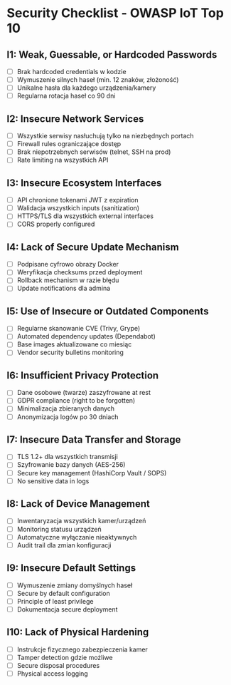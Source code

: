 # Security Checklist - OWASP IoT Top 10

## I1: Weak, Guessable, or Hardcoded Passwords
- [ ] Brak hardcoded credentials w kodzie
- [ ] Wymuszenie silnych haseł (min. 12 znaków, złożoność)
- [ ] Unikalne hasła dla każdego urządzenia/kamery
- [ ] Regularna rotacja haseł co 90 dni

## I2: Insecure Network Services
- [ ] Wszystkie serwisy nasłuchują tylko na niezbędnych portach
- [ ] Firewall rules ograniczające dostęp
- [ ] Brak niepotrzebnych serwisów (telnet, SSH na prod)
- [ ] Rate limiting na wszystkich API

## I3: Insecure Ecosystem Interfaces
- [ ] API chronione tokenami JWT z expiration
- [ ] Walidacja wszystkich inputs (sanitization)
- [ ] HTTPS/TLS dla wszystkich external interfaces
- [ ] CORS properly configured

## I4: Lack of Secure Update Mechanism
- [ ] Podpisane cyfrowo obrazy Docker
- [ ] Weryfikacja checksums przed deployment
- [ ] Rollback mechanism w razie błędu
- [ ] Update notifications dla admina

## I5: Use of Insecure or Outdated Components
- [ ] Regularne skanowanie CVE (Trivy, Grype)
- [ ] Automated dependency updates (Dependabot)
- [ ] Base images aktualizowane co miesiąc
- [ ] Vendor security bulletins monitoring

## I6: Insufficient Privacy Protection
- [ ] Dane osobowe (twarze) zaszyfrowane at rest
- [ ] GDPR compliance (right to be forgotten)
- [ ] Minimalizacja zbieranych danych
- [ ] Anonymizacja logów po 30 dniach

## I7: Insecure Data Transfer and Storage
- [ ] TLS 1.2+ dla wszystkich transmisji
- [ ] Szyfrowanie bazy danych (AES-256)
- [ ] Secure key management (HashiCorp Vault / SOPS)
- [ ] No sensitive data in logs

## I8: Lack of Device Management
- [ ] Inwentaryzacja wszystkich kamer/urządzeń
- [ ] Monitoring statusu urządzeń
- [ ] Automatyczne wyłączanie nieaktywnych
- [ ] Audit trail dla zmian konfiguracji

## I9: Insecure Default Settings
- [ ] Wymuszenie zmiany domyślnych haseł
- [ ] Secure by default configuration
- [ ] Principle of least privilege
- [ ] Dokumentacja secure deployment

## I10: Lack of Physical Hardening
- [ ] Instrukcje fizycznego zabezpieczenia kamer
- [ ] Tamper detection gdzie możliwe
- [ ] Secure disposal procedures
- [ ] Physical access logging
